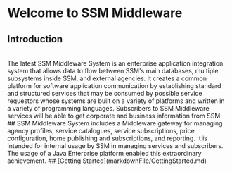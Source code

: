 # Welcome to SSM Middleware

## Introduction
<br>
The latest SSM Middleware System is an enterprise application integration system that allows data to flow between SSM's main databases, multiple subsystems inside SSM, and external agencies. It creates a common platform for software application communication by establishing standard and structured services that may be consumed by possible service requestors whose systems are built on a variety of platforms and written in a variety of programming languages. Subscribers to SSM Middleware services will be able to get corporate and business information from SSM. 
## 
SSM Middleware System includes a Middleware gateway for managing agency profiles, service catalogues, service subscriptions, price configuration, home publishing and subscriptions, and reporting. It is intended for internal usage by SSM in managing services and subscribers. The usage of a Java Enterprise platform enabled this extraordinary achievement. 
##
[Getting Started](markdownFile/GettingStarted.md)
